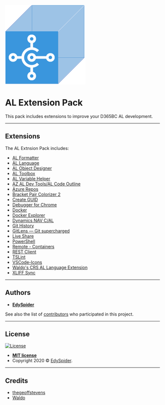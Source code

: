![Banner](icon.png)

# AL Extension Pack

This pack includes extensions to improve your D365BC AL development.

---

## Extensions

The AL Extnsion Pack includes:

* [AL Formatter](https://marketplace.visualstudio.com/items?itemName=rasmus.al-formatter)
* [AL Language](https://marketplace.visualstudio.com/items?itemName=ms-dynamics-smb.al)
* [AL Object Designer](https://marketplace.visualstudio.com/items?itemName=martonsagi.al-object-designer)
* [AL Toolbox](https://marketplace.visualstudio.com/items?itemName=BartPermentier.al-toolbox)
* [AL Variable Helper](https://marketplace.visualstudio.com/items?itemName=rasmus.al-var-helper)
* [AZ AL Dev Tools/AL Code Outline](https://marketplace.visualstudio.com/items?itemName=andrzejzwierzchowski.al-code-outline)
* [Azure Repos](https://marketplace.visualstudio.com/items?itemName=ms-vsts.team)
* [Bracket Pair Colorizer 2](https://marketplace.visualstudio.com/items?itemName=CoenraadS.bracket-pair-colorizer-2)
* [Create GUID](https://marketplace.visualstudio.com/items?itemName=nwallace.createGUID)
* [Debugger for Chrome](https://marketplace.visualstudio.com/items?itemName=msjsdiag.debugger-for-chrome)
* [Docker](https://marketplace.visualstudio.com/items?itemName=ms-azuretools.vscode-docker)
* [Docker Explorer](https://marketplace.visualstudio.com/items?itemName=formulahendry.docker-explorer)
* [Dynamics NAV C/AL](https://marketplace.visualstudio.com/items?itemName=zodiacfireworks.vscode-c-al)
* [Git History](https://marketplace.visualstudio.com/items?itemName=donjayamanne.githistory)
* [GitLens — Git supercharged](https://marketplace.visualstudio.com/items?itemName=eamodio.gitlens)
* [Live Share](https://marketplace.visualstudio.com/items?itemName=MS-vsliveshare.vsliveshare)
* [PowerShell](https://marketplace.visualstudio.com/items?itemName=ms-vscode.PowerShell)
* [Remote - Containers](https://marketplace.visualstudio.com/items?itemName=ms-vscode-remote.remote-containers)
* [REST Client](https://marketplace.visualstudio.com/items?itemName=humao.rest-client)
* [TSLint](https://marketplace.visualstudio.com/items?itemName=ms-vscode.vscode-typescript-tslint-plugin)
* [VSCode-Icons](https://marketplace.visualstudio.com/items?itemName=vscode-icons-team.vscode-icons)
* [Waldo's CRS AL Language Extension](https://marketplace.visualstudio.com/items?itemName=waldo.crs-al-language-extension)
* [XLIFF Sync](https://marketplace.visualstudio.com/items?itemName=rvanbekkum.xliff-sync)

---

## Authors

* [**EdySpider**](https://github.com/edyspider/)

See also the list of [contributors](https://github.com/edyspider/ALExtensionPack/contributors) who participated in this project.

---

## License

[![License](https://img.shields.io/:license-mit-blue.svg?style=flat-square)](http://badges.mit-license.org)

- **[MIT license](https://github.com/edyspider/ALExtensionPack/blob/master/LICENSE)**
- Copyright 2020 © <a href="https://github.com/edyspider" target="_blank">EdySpider</a>.

---

## Credits

* [thegeoffstevens](https://dev.to/thegeoffstevens/how-to-create-your-own-vs-code-extension-pack-nab)
* [Waldo](https://github.com/waldo1001)
